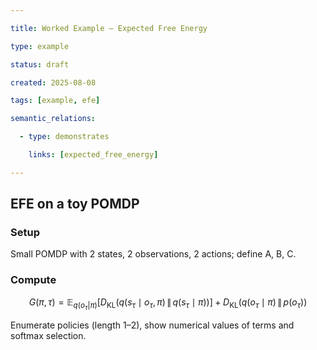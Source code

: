 ```yaml
---

title: Worked Example — Expected Free Energy

type: example

status: draft

created: 2025-08-08

tags: [example, efe]

semantic_relations:

  - type: demonstrates

    links: [expected_free_energy]

---
```


## EFE on a toy POMDP

### Setup

Small POMDP with 2 states, 2 observations, 2 actions; define A, B, C.

### Compute

```math

G(\pi,\tau) = \mathbb{E}_{q(o_\tau|\pi)}\big[D_{\mathrm{KL}}(q(s_\tau\mid o_\tau,\pi)\,\|\,q(s_\tau\mid\pi))\big] + D_{\mathrm{KL}}(q(o_\tau\mid\pi)\,\|\,p(o_\tau))

```

Enumerate policies (length 1–2), show numerical values of terms and softmax selection.

